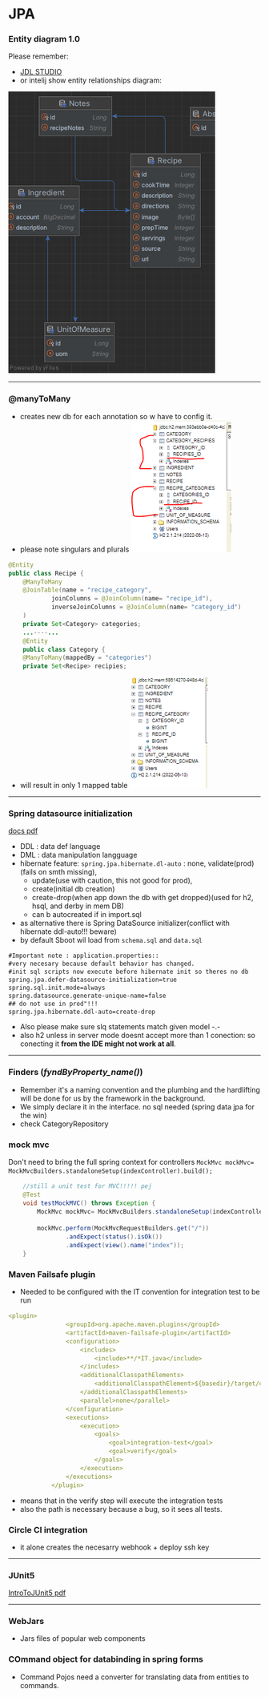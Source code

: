 # JPA
### Entity diagram 1.0

Please remember:
* [JDL STUDIO](https://www.jhipster.tech/jdl-studio/)
* or intelij show entity relationships diagram:

![img.png](img.png)

----------------
### @manyToMany
- creates new db for each annotation so w have to config it.
- please note singulars and plurals
![img_1.png](img_1.png)

```java
@Entity
public class Recipe {
    @ManyToMany
    @JoinTable(name = "recipe_category",
            joinColumns = @JoinColumn(name= "recipe_id"),
            inverseJoinColumns = @JoinColumn(name= "category_id")
    )
    private Set<Category> categories;
    ...----...
    @Entity
    public class Category {
    @ManyToMany(mappedBy = "categories")
    private Set<Recipe> recipies;
```
- will result in only 1 mapped table
![img_2.png](img_2.png)

------------------

### Spring datasource initialization
[docs pdf](https://github.com/friedelredward/mvc-recipies/blob/main/DatabaseInitializationWithSpring.pdf)
- DDL : data def language
- DML : data manipulation langguage
- hibernate feature: `spring.jpa.hibernate.dl-auto` : none, validate(prod)(fails on smth missing), 
  - update(use with caution, this not good for prod),
  - create(initial db creation)
  - create-drop(when app down the db with get dropped)(used for h2, hsql, and derby in mem DB)
  - can b autocreated if in import.sql
- as alternative there is Spring DataSource initializer(conflict
with hibernate ddl-auto!!! beware)
- by default Sboot wil load from `schema.sql` and ``data.sql``

```properties
#Important note : application.properties::
#very necesary because default behavior has changed.
#init sql scripts now execute before hibernate init so theres no db
spring.jpa.defer-datasource-initialization=true
spring.sql.init.mode=always
spring.datasource.generate-unique-name=false
## do not use in prod"!!!
spring.jpa.hibernate.ddl-auto=create-drop

```
- Also please make sure slq statements match given model -.-
- also h2 unless in server mode doesnt accept more than 1 conection:
so conecting it **from the IDE might not work at all**.

--------
### Finders (_fyndByProperty_name()_)
- Remember it's a naming convention and the plumbing and the hardlifting
 will be done for us by the framework in the background.
- We simply declare it in the interface. no sql needed (spring data jpa for the win)
- check CategoryRepository

### mock mvc
Don't need to bring the full spring context for controllers
````MockMvc mockMvc= MockMvcBuilders.standaloneSetup(indexController).build();````

````java
    //still a unit test for MVC!!!!! pej
    @Test
    void testMockMVC() throws Exception {
        MockMvc mockMvc= MockMvcBuilders.standaloneSetup(indexController).build();

        mockMvc.perform(MockMvcRequestBuilders.get("/"))
                .andExpect(status().isOk())
                .andExpect(view().name("index"));
    }
````

### Maven Failsafe plugin

- Needed to be configured with the IT convention for integration test to be run
````yaml
<plugin>
                <groupId>org.apache.maven.plugins</groupId>
                <artifactId>maven-failsafe-plugin</artifactId>
                <configuration>
                    <includes>
                        <include>**/*IT.java</include>
                    </includes>
                    <additionalClasspathElements>
                        <additionalClasspathElement>${basedir}/target/classes</additionalClasspathElement>
                    </additionalClasspathElements>
                    <parallel>none</parallel>
                </configuration>
                <executions>
                    <execution>
                        <goals>
                            <goal>integration-test</goal>
                            <goal>verify</goal>
                        </goals>
                    </execution>
                </executions>
            </plugin>
````
- means that in the verify step will execute the integration tests
- also the path is necessary because a bug, so it sees all tests.

### Circle CI integration

- it alone creates the necesarry webhook + deploy ssh key

---------

### JUnit5
[IntroToJUnit5 pdf](https://github.com/friedelredward/mvc-recipies/blob/main/IntroToJUnit5.pdf)

----

### WebJars 
- Jars files of popular web components

### COmmand object for databinding in spring forms
- Command Pojos need a converter for translating data from entities to commands.

